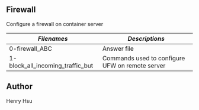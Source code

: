## Firewall

Configure a firewall on container server

|          *Filenames*            |            *Descriptions*                                               |
|---------------------------------|-------------------------------------------------------------------------|
| 0-firewall_ABC                  | Answer file                                                             |
| 1-block_all_incoming_traffic_but| Commands used to configure UFW on remote server                         |


## Author
Henry Hsu
